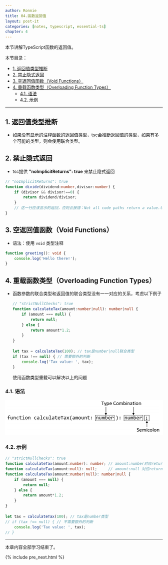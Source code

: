 ```yaml
---
author: Ronnie
title: 04.函数返回值
layout: post-it
categories: [notes, typescript, essential-ts]
chapter: 4
---
```


<!-- # 函数返回值 -->
本节讲解TypeScript函数的返回值。

本节目录：
<!-- TOC -->

- [1. 返回值类型推断](#1-返回值类型推断)
- [2. 禁止隐式返回](#2-禁止隐式返回)
- [3. 空返回值函数（Void Functions）](#3-空返回值函数void-functions)
- [4. 重载函数类型（Overloading Function Types）](#4-重载函数类型overloading-function-types)
    - [4.1. 语法](#41-语法)
    - [4.2. 示例](#42-示例)

<!-- /TOC -->

---

## 1. 返回值类型推断
- 如果没有显示的注释函数的返回值类型，tsc会推断返回值的类型，如果有多个可能的类型，则会使用联合类型。

## 2. 禁止隐式返回
- tsc提供 **"noImplicitReturns": true** 来禁止隐式返回

```typescript
// "noImplicitReturns": true
function divide(dividend:number,divisor:number) {
    if (divisor && divisor!==0) {
        return dividend/divisor;
    }
    // 这一行应该显示的返回，否则会报错：Not all code paths return a value.ts(7030)
}
```

## 3. 空返回值函数（Void Functions）
- 语法：使用 `void` 类型注释

```typescript
function greeting(): void {
    console.log('Hello there!');
}
```

## 4. 重载函数类型（Overloading Function Types）
- 函数参数的联合类型和返回值的联合类型没有一一对应的关系，考虑以下例子

    ```typescript
    // "strictNullChecks": true
    function calculateTax(amount:number|null): number|null {
        if (amount === null) {
            return null;
        } else {
            return amount*1.2;
        }
    }

    let tax = calculateTax(100); // tax是number|null联合类型
    if (tax !== null) { // 需要额外的判断
        console.log('Tax value: ', tax);
    }
    ```

  使用函数类型重载可以解决以上的问题

### 4.1. 语法

![overriding_function_type](/assets/images/TypeScript学习笔记/Essential-TypeScript//overriding_function_type.png)

### 4.2. 示例

```typescript
// "strictNullChecks": true
function calculateTax(amount:number): number; // amount:number对应return number
function calculateTax(amount:null): null;     // amount:null 对应return null
function calculateTax(amount:number|null): number|null {
    if (amount === null) {
        return null;
    } else {
        return amount*1.2;
    }
}

let tax = calculateTax(100); // tax是number类型
// if (tax !== null) { // 不需要额外的判断
    console.log('Tax value: ', tax);
// }
```

---

本章内容全部学习结束了。

{% include pre_next.html %}
